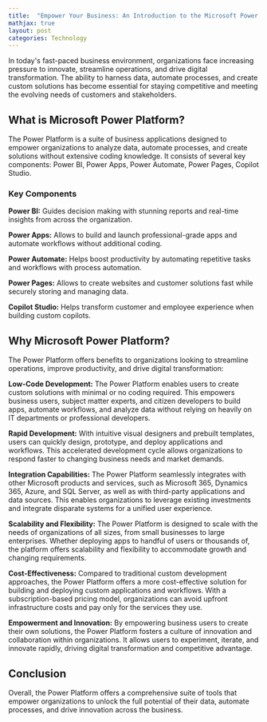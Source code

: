 ```yaml
---
title:  "Empower Your Business: An Introduction to the Microsoft Power Platform"
mathjax: true
layout: post
categories: Technology
---
```

In today's fast-paced business environment, organizations face increasing pressure to innovate, streamline operations, and drive digital transformation. The ability to harness data, automate processes, and create custom solutions has become essential for staying competitive and meeting the evolving needs of customers and stakeholders.

## What is Microsoft Power Platform?

The Power Platform is a suite of business applications designed to empower organizations to analyze data, automate processes, and create solutions without extensive coding knowledge. It consists of several key components: Power BI, Power Apps, Power Automate, Power Pages, Copilot Studio.

### Key Components

**Power BI:** Guides decision making with stunning reports and real-time insights from across the organization.

**Power Apps:** Allows to build and launch professional-grade apps and automate workflows without additional coding.

**Power Automate:** Helps boost productivity by automating repetitive tasks and workflows with process automation.

**Power Pages:** Allows to create websites and customer solutions fast while securely storing and managing data.

**Copilot Studio:** Helps transform customer and employee experience when building custom copilots.

## Why Microsoft Power Platform?

The Power Platform offers benefits to organizations looking to streamline operations, improve productivity, and drive digital transformation:

**Low-Code Development:** The Power Platform enables users to create custom solutions with minimal or no coding required. This empowers business users, subject matter experts, and citizen developers to build apps, automate workflows, and analyze data without relying on heavily on IT departments or professional developers.

**Rapid Development:** With intuitive visual designers and prebuilt templates, users can quickly design, prototype, and deploy applications and workflows. This accelerated development cycle allows organizations to respond faster to changing business needs and market demands.

**Integration Capabilities:** The Power Platform seamlessly integrates with other Microsoft products and services, such as Microsoft 365, Dynamics 365, Azure, and SQL Server, as well as with third-party applications and data sources. This enables organizations to leverage existing investments and integrate disparate systems for a unified user experience.

**Scalability and Flexibility:** The Power Platform is designed to scale with the needs of organizations of all sizes, from small businesses to large enterprises. Whether deploying apps to handful of users or thousands of, the platform offers scalability and flexibility to accommodate growth and changing requirements.

**Cost-Effectiveness:** Compared to traditional custom development approaches, the Power Platform offers a more cost-effective solution for building and deploying custom applications and workflows. With a subscription-based pricing model, organizations can avoid upfront infrastructure costs and pay only for the services they use.

**Empowerment and Innovation:** By empowering business users to create their own solutions, the Power Platform fosters a culture of innovation and collaboration within organizations. It allows users to experiment, iterate, and innovate rapidly, driving digital transformation and competitive advantage.

## Conclusion

Overall, the Power Platform offers a comprehensive suite of tools that empower organizations to unlock the full potential of their data, automate processes, and drive innovation across the business.
